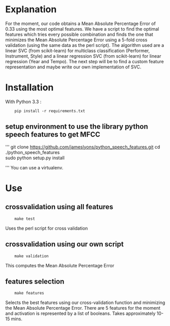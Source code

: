 # Explanation

For the moment, our code obtains a Mean Absolute Percentage Error of 0.33 using the most optimal features. We have a script to find the optimal features which tries every possible combination and finds the one that minimizes the Mean Absolute Percentage Error using a 5-fold cross validation (using the same data as the perl script).
The algorithm used are a linear SVC (from scikit-learn) for multiclass classification (Performer, Instrument, Style) and a linear regression SVC (from scikit-learn) for linear regression (Year and Tempo).
The next step will be to find a custom feature representation and maybe write our own implementation of SVC.

# Installation

With Python 3.3 :

```
    pip install -r requirements.txt

```
## setup environment to use the library python speech features to get MFCC

'''
    git clone https://github.com/jameslyons/python_speech_features.git
    cd ./python_speech_features     
    sudo python setup.py install
    
'''
You can use a virtualenv.

# Use

## crossvalidation using all features

```
    make test
```

Uses the perl script for cross validation

## crossvalidation using our own script

```
    make validation
```

This computes the Mean Absolute Percentage Error

## features selection

```
    make features
```

Selects the best features using our cross-validation function and minimizing the Mean Absolute Percentage Error. There are 5 features for the moment and activation is represented by a list of booleans.
Takes approximately 10-15 mins.

